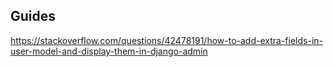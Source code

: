 ## Guides
https://stackoverflow.com/questions/42478191/how-to-add-extra-fields-in-user-model-and-display-them-in-django-admin
